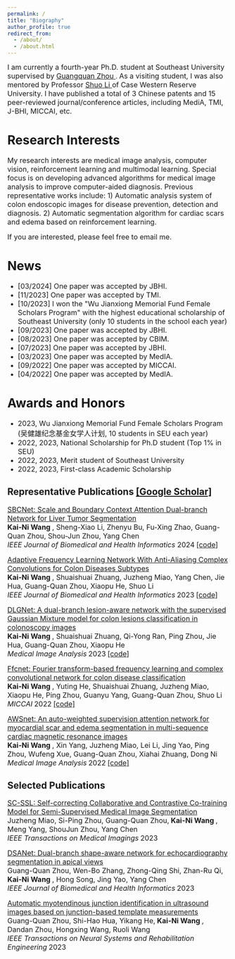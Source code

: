 ```yaml
---
permalink: /
title: "Biography"
author_profile: true
redirect_from: 
  - /about/
  - /about.html
---
```

<font size=3> I am currently a fourth-year Ph.D. student at Southeast University supervised by </font> [<font size=3> Guangquan Zhou </font>](https://bme.seu.edu.cn/2017/0912/c463a197034/page.psp). <font size=3> As a visiting student, I was also mentored by Professor </font> [<font size=3> Shuo Li </font>](http://digitalimaginggroup.ca/members/shuo.php) <font size=3> of Case Western Reserve University. I have published a total of 3 Chinese patents and 15 peer-reviewed journal/conference articles, including MediA, TMI, J-BHI, MICCAI, etc. </font>

Research Interests
======
<font size=3> My research interests are medical image analysis, computer vision, reinforcement learning and multimodal learning. Special focus is on developing advanced algorithms for medical image analysis to improve computer-aided diagnosis. Previous representative works include: 1) Automatic analysis system of colon endoscopic images for disease prevention, detection and diagnosis. 2) Automatic segmentation algorithm for cardiac scars and edema based on reinforcement learning.  </font>  

<font size=3> If you are interested, please feel free to email me. </font>

News
======
- <font size=3> [03/2024] One paper was accepted by JBHI. </font>
- <font size=3> [11/2023] One paper was accepted by TMI. </font>
- <font size=3> [10/2023] I won the "Wu Jianxiong Memorial Fund Female Scholars Program" with the highest educational scholarship of Southeast University (only 10 students in the school each year) </font>
- <font size=3> [09/2023] One paper was accepted by JBHI. </font>
- <font size=3> [08/2023] One paper was accepted by CBIM. </font>
- <font size=3> [07/2023] One paper was accepted by JBHI. </font>
- <font size=3> [03/2023] One paper was accepted by MedIA. </font>
- <font size=3> [09/2022] One paper was accepted by MICCAI. </font>
- <font size=3> [04/2022] One paper was accepted by MedIA. </font>

Awards and Honors
======
- <font size=3> 2023, Wu Jianxiong Memorial Fund Female Scholars Program (吴健雄纪念基金女学人计划, 10 students in SEU each year) </font>
- <font size=3> 2022, 2023, National Scholarship for Ph.D student (Top 1% in SEU) </font>
- <font size=3> 2022, 2023, Merit student of Southeast University </font>
- <font size=3> 2022, 2023, First-class Academic Scholarship </font>

Representative Publications [[Google Scholar]](https://scholar.google.com.hk/citations?user=nMRUtZsAAAAJ&hl=zh-CN)
------
[<font size=3> SBCNet: Scale and Boundary Context Attention Dual-branch Network for Liver Tumor Segmentation </font>](https://ieeexplore.ieee.org/abstract/document/10457551)  
**<font size=3> Kai-Ni Wang </font>** <font size=3>, Sheng-Xiao Li, Zhenyu Bu, Fu-Xing Zhao, Guang-Quan Zhou, Shou-Jun Zhou, Yang Chen </font>  
*<font size=3> IEEE Journal of Biomedical and Health Informatics </font>* <font size=3>2024</font> [<font size=3>[code]</font>](https://github.com/gardnerzhou/SBCNet) 

[<font size=3> Adaptive Frequency Learning Network With Anti-Aliasing Complex Convolutions for Colon Diseases Subtypes </font>](https://ieeexplore.ieee.org/abstract/document/10229145)  
**<font size=3> Kai-Ni Wang </font>** <font size=3>, Shuaishuai Zhuang, Juzheng Miao, Yang Chen, Jie Hua, Guang-Quan Zhou, Xiaopu He, Shuo Li</font>  
*<font size=3> IEEE Journal of Biomedical and Health Informatics</font>* <font size=3>2023</font> [<font size=3>[code]</font>](https://github.com/soleilssss/AFACNet)  

[<font size=3> DLGNet: A dual-branch lesion-aware network with the supervised Gaussian Mixture model for colon lesions classification in colonoscopy images </font>](https://www.sciencedirect.com/science/article/abs/pii/S1361841523000920)  
**<font size=3> Kai-Ni Wang </font>** <font size=3>, Shuaishuai Zhuang, Qi-Yong Ran, Ping Zhou, Jie Hua, Guang-Quan Zhou, Xiaopu He</font>  
*<font size=3> Medical Image Analysis</font>* <font size=3>2023</font> [<font size=3>[code]</font>](https://github.com/soleilssss/DLGNet)  

[<font size=3> Ffcnet: Fourier transform-based frequency learning and complex convolutional network for colon disease classification </font>](https://link.springer.com/chapter/10.1007/978-3-031-16437-8_8)  
**<font size=3> Kai-Ni Wang </font>** <font size=3>, Yuting He, Shuaishuai Zhuang, Juzheng Miao, Xiaopu He, Ping Zhou, Guanyu Yang, Guang-Quan Zhou, Shuo Li</font>  
*<font size=3> MICCAI</font>* <font size=3>2022</font> [<font size=3>[code]</font>](https://github.com/soleilssss/FFCNet)

[<font size=3> AWSnet: An auto-weighted supervision attention network for myocardial scar and edema segmentation in multi-sequence cardiac magnetic resonance images </font>](https://link.springer.com/chapter/10.1007/978-3-031-16437-8_8)  
**<font size=3> Kai-Ni Wang </font>** <font size=3>, Xin Yang, Juzheng Miao, Lei Li, Jing Yao, Ping Zhou, Wufeng Xue, Guang-Quan Zhou, Xiahai Zhuang, Dong Ni</font>  
*<font size=3>Medical Image Analysis</font>* <font size=3>2022</font> [<font size=3>[code]</font>](https://github.com/soleilssss/AWSnet/tree/master)

Selected Publications
------
[<font size=3> SC-SSL: Self-correcting Collaborative and Contrastive Co-training Model for Semi-Supervised Medical Image Segmentation </font>](https://ieeexplore.ieee.org/abstract/document/10328616)<br><font size=3>Juzheng Miao, Si-Ping Zhou, Guang-Quan Zhou,</font> **<font size=3> Kai-Ni Wang </font>** <font size=3>, Meng Yang, ShouJun Zhou, Yang Chen</font> <br> *<font size=3>IEEE Transactions on Medical Imagings</font>* <font size=3>2023</font>

[<font size=3> DSANet: Dual-branch shape-aware network for echocardiography segmentation in apical views </font>](https://ieeexplore.ieee.org/abstract/document/10176360)<br><font size=3>Guang-Quan Zhou, Wen-Bo Zhang, Zhong-Qing Shi, Zhan-Ru Qi,</font> **<font size=3> Kai-Ni Wang </font>** <font size=3>, Hong Song, Jing Yao, Yang Chen</font> <br> *<font size=3>IEEE Journal of Biomedical and Health Informatics</font>* <font size=3>2023</font>

[<font size=3> Automatic myotendinous junction identification in ultrasound images based on junction-based template measurements </font>](https://ieeexplore.ieee.org/abstract/document/10016656)<br><font size=3>Guang-Quan Zhou, Shi-Hao Hua, Yikang He,</font> **<font size=3> Kai-Ni Wang </font>** <font size=3>, Dandan Zhou, Hongxing Wang, Ruoli Wang</font> <br> *<font size=3>IEEE Transactions on Neural Systems and Rehabilitation Engineering</font>* <font size=3>2023</font>



